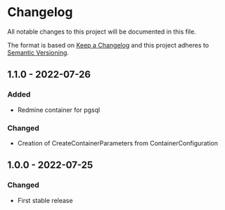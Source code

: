 # Changelog
All notable changes to this project will be documented in this file.

The format is based on [Keep a Changelog](http://keepachangelog.com/en/1.0.0/)
and this project adheres to [Semantic Versioning](http://semver.org/spec/v2.0.0.html).

## 1.1.0 - 2022-07-26
### Added
- Redmine container for pgsql
### Changed
- Creation of CreateContainerParameters from ContainerConfiguration

## 1.0.0 - 2022-07-25
### Changed
- First stable release
